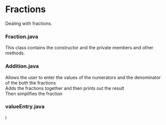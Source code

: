 # Fractions
Dealing with fractions.
### Fraction.java
This class contains the constructor and the private members and other methods.<br />
### Addition.java
Allows the user to enter the values of the numerators and the denominator of the both the fractions<br />
Adds the fractions together and then prints out the result<br />
Then simplifies the fraction<br />
### valueEntry.java
l
